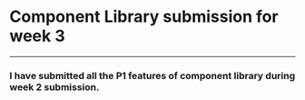 # Component Library submission for week 3

---

### I have submitted all the P1 features of component library during week 2 submission.
